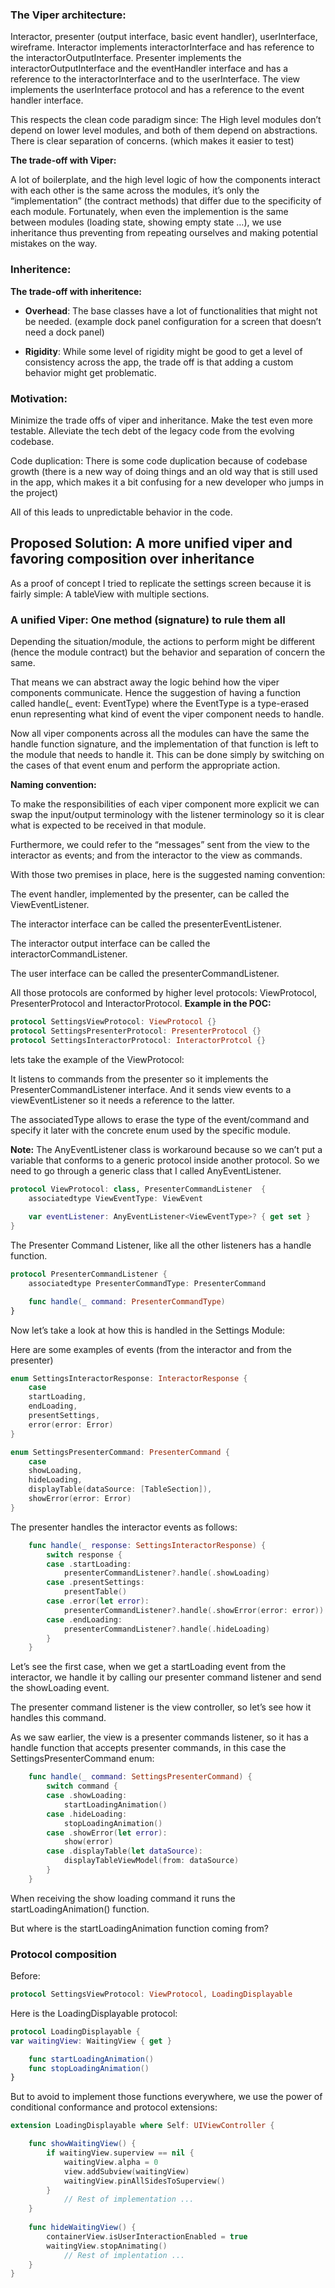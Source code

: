 ### The Viper architecture:
Interactor, presenter (output interface, basic event handler), userInterface, wireframe.
Interactor implements interactorInterface and has reference to the interactorOutputInterface.
Presenter implements the interactorOutputInterface and the eventHandler interface and has a reference to the interactorInterface and to the userInterface.
The view implements the userInterface protocol and has a reference to the event handler interface. 

This respects the clean code paradigm since: 
The High level modules don’t depend on lower level modules, and both of them depend on abstractions. 
There is clear separation of concerns. (which makes it easier to test)

**The trade-off with Viper:**

A lot of boilerplate, and the high level logic of how the components interact with each other is the same across the modules, it’s only the “implementation” (the contract methods) that differ due to the specificity of each module. 
Fortunately, when even the implemention is the same between modules (loading state, showing empty state …), we use inheritance thus preventing from repeating ourselves and making potential mistakes on the way. 

### Inheritence: 

**The trade-off with inheritence:** 

* **Overhead**: The base classes have a lot of functionalities that might not be needed. (example dock panel configuration for a screen that doesn’t need a dock panel)

* **Rigidity**: While some level of rigidity might be good to get a level of consistency across the app, the trade off is that adding a custom behavior might get problematic. 

### Motivation: 
Minimize the trade offs of viper and inheritance.
Make the test even more testable. 
Alleviate the tech debt of the legacy code from the evolving codebase. 

Code duplication: There is some code duplication because of codebase growth (there is a new way of doing things and an old way that is still used in the app, which makes it a bit confusing for a new developer who jumps in the project)

All of this leads to unpredictable behavior in the code. 

## Proposed Solution: A more unified viper and favoring composition over inheritance 
As a proof of concept I tried to replicate the settings screen because it is fairly simple: A tableView with multiple sections. 

### A unified Viper:  One method (signature) to rule them all

Depending the situation/module, the actions to perform might be different (hence the module contract) but the behavior and separation of concern  the same. 

That means we can abstract away the logic behind how the viper components communicate. Hence the suggestion of having a function called handle(_ event: EventType) where the EventType is a type-erased enun representing what kind of event the viper component needs to handle. 

Now all viper components across all the modules can have the same the handle function signature, and the implementation of that function is left to the module that needs to handle it. This can be done simply by switching on the cases of that event enum and perform the appropriate action.

**Naming convention:** 

To make the responsibilities of each viper component more explicit we can swap the input/output terminology with the listener terminology so it is clear what is expected to be received in that module. 

Furthermore, we could refer to the “messages” sent from the view to the interactor as events; and from the interactor to the view as commands. 

With those two premises in place, here is the suggested naming convention: 

The event handler, implemented by the presenter, can be called the ViewEventListener.

The interactor interface can be called the presenterEventListener. 

The interactor output  interface can be called the interactorCommandListener.

The user interface can be called the presenterCommandListener. 

All those protocols are conformed by higher level protocols: ViewProtocol, PresenterProtocol and InteractorProtocol.
**Example in the POC:** 

``` swift
protocol SettingsViewProtocol: ViewProtocol {}
protocol SettingsPresenterProtocol: PresenterProtocol {}
protocol SettingsInteractorProtocol: InteractorProtcol {}
```

lets take the example of the ViewProtocol: 

 It listens to commands from the presenter so it implements  the PresenterCommandListener interface. And it sends view events to a viewEventListener so it needs a reference to the latter. 

The associatedType allows to erase the type of the event/command and specify it later with the concrete enum used by the specific module.

**Note:** The AnyEventListener class is workaround because so we can’t put a variable that conforms to a generic protocol inside another protocol. So we need to go through a generic class that I called AnyEventListener.  

```swift
protocol ViewProtocol: class, PresenterCommandListener  {
    associatedtype ViewEventType: ViewEvent
    
    var eventListener: AnyEventListener<ViewEventType>? { get set }
}
```

The Presenter Command Listener, like all the other listeners has a handle function. 

```swift
protocol PresenterCommandListener {
    associatedtype PresenterCommandType: PresenterCommand

    func handle(_ command: PresenterCommandType)
}
```

Now let’s take a look at how this is handled in the Settings Module: 

Here are some examples of events (from the interactor and from the presenter) 

```swift
enum SettingsInteractorResponse: InteractorResponse {
    case
    startLoading,
    endLoading,
    presentSettings,
    error(error: Error)
}

enum SettingsPresenterCommand: PresenterCommand {
    case
    showLoading,
    hideLoading,
    displayTable(dataSource: [TableSection]),
    showError(error: Error)
}
```

The presenter handles the interactor events as follows: 

```swift
    func handle(_ response: SettingsInteractorResponse) {
        switch response {
        case .startLoading:
            presenterCommandListener?.handle(.showLoading)
        case .presentSettings:
            presentTable()
        case .error(let error):
            presenterCommandListener?.handle(.showError(error: error))
        case .endLoading:
            presenterCommandListener?.handle(.hideLoading)
        }
    }
```

Let’s see the first case, when we get a startLoading event from the interactor, we handle it by calling our presenter command listener and send the showLoading event. 

The presenter command listener is the view controller, so let’s see how it handles this command.

As we saw earlier, the view is a presenter commands listener, so it has a handle function that accepts presenter commands, in this case the SettingsPresenterCommand enum:
    
```swift
    func handle(_ command: SettingsPresenterCommand) {
        switch command {
        case .showLoading:
            startLoadingAnimation()
        case .hideLoading:
            stopLoadingAnimation()
        case .showError(let error):
            show(error)
        case .displayTable(let dataSource):
            displayTableViewModel(from: dataSource)
        }
    }
```

When receiving the show loading command it runs the startLoadingAnimation() function. 

But where is the startLoadingAnimation function coming from? 

### Protocol composition 

Before:

```swift
protocol SettingsViewProtocol: ViewProtocol, LoadingDisplayable
```

Here is the LoadingDisplayable protocol: 

```swift
protocol LoadingDisplayable {
var waitingView: WaitingView { get } 

    func startLoadingAnimation()
    func stopLoadingAnimation()
}
```

But to avoid to implement those functions everywhere, we use the power of conditional conformance and protocol extensions: 

```swift
extension LoadingDisplayable where Self: UIViewController {

    func showWaitingView() {
        if waitingView.superview == nil {
            waitingView.alpha = 0
            view.addSubview(waitingView)
            waitingView.pinAllSidesToSuperview()
        }
			// Rest of implementation ...
    }
    
    func hideWaitingView() {
        containerView.isUserInteractionEnabled = true
        waitingView.stopAnimating()
			// Rest of implentation ...
    }
} 
```


